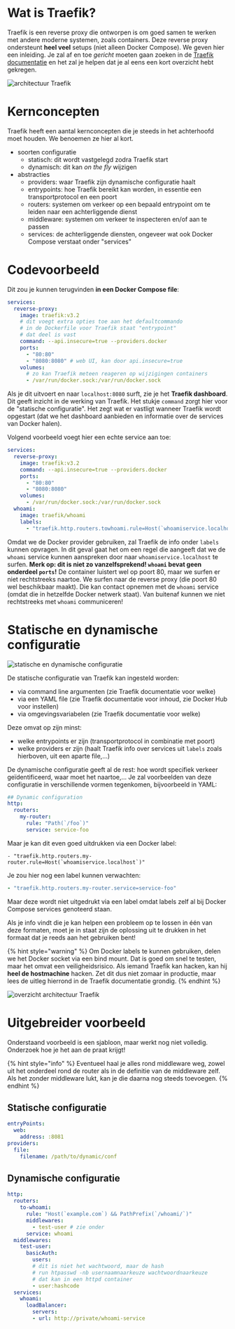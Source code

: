 # Wat is Traefik?

Traefik is een reverse proxy die ontworpen is om goed samen te werken met andere moderne systemen, zoals containers. Deze reverse proxy ondersteunt **heel veel** setups (niet alleen Docker Compose). We geven hier een inleiding. Je zal af en toe *gericht* moeten gaan zoeken in de [Traefik documentatie](https://doc.traefik.io/traefik/) en het zal je helpen dat je al eens een kort overzicht hebt gekregen.

![architectuur Traefik](../images/traefik-architecture.png)

# Kernconcepten

Traefik heeft een aantal kernconcepten die je steeds in het achterhoofd moet houden. We benoemen ze hier al kort.

- soorten configuratie
  - statisch: dit wordt vastgelegd zodra Traefik start
  - dynamisch: dit kan *on the fly* wijzigen
- abstracties
  - providers: waar Traefik zijn dynamische configuratie haalt
  - entrypoints: hoe Traefik bereikt kan worden, in essentie een transportprotocol en een poort
  - routers: systemen om verkeer op een bepaald entrypoint om te leiden naar een achterliggende dienst
  - middleware: systemen om verkeer te inspecteren en/of aan te passen
  - services: de achterliggende diensten, ongeveer wat ook Docker Compose verstaat onder "services"

# Codevoorbeeld

Dit zou je kunnen terugvinden **in een Docker Compose file**:

```yaml
services:
  reverse-proxy:
    image: traefik:v3.2
    # dit voegt extra opties toe aan het defaultcommando
    # in de Dockerfile voor Traefik staat "entrypoint"
    # dat deel is vast
    command: --api.insecure=true --providers.docker
    ports:
      - "80:80"
      - "8080:8080" # web UI, kan door api.insecure=true
    volumes:
      # zo kan Traefik meteen reageren op wijzigingen containers
      - /var/run/docker.sock:/var/run/docker.sock
```

Als je dit uitvoert en naar `localhost:8080` surft, zie je het **Traefik dashboard**. Dit geeft inzicht in de werking van Traefik. Het stukje `command` zorgt hier voor de "statische configuratie". Het zegt wat er vastligt wanneer Traefik wordt opgestart (dat we het dashboard aanbieden en informatie over de services van Docker halen).

Volgend voorbeeld voegt hier een echte service aan toe:

```yaml
services:
  reverse-proxy:
    image: traefik:v3.2
    command: --api.insecure=true --providers.docker
    ports:
      - "80:80"
      - "8080:8080"
    volumes:
      - /var/run/docker.sock:/var/run/docker.sock
  whoami:
    image: traefik/whoami
    labels:
      - "traefik.http.routers.towhoami.rule=Host(`whoamiservice.localhost`)"
```

Omdat we de Docker provider gebruiken, zal Traefik de info onder `labels` kunnen opvragen. In dit geval gaat het om een regel die aangeeft dat we de `whoami` service kunnen aanspreken door naar `whoamiservice.localhost` te surfen. **Merk op: dit is niet zo vanzelfsprekend! `whoami` bevat geen onderdeel `ports`!** De container luistert wel op poort 80, maar we surfen er niet rechtstreeks naartoe. We surfen naar de reverse proxy (die poort 80 wel beschikbaar maakt). Die kan contact opnemen met de `whoami` service (omdat die in hetzelfde Docker netwerk staat). Van buitenaf kunnen we niet rechtstreeks met `whoami` communiceren!

# Statische en dynamische configuratie
![statische en dynamische configuratie](../images/static-dynamic-configuration.png)

De statische configuratie van Traefik kan ingesteld worden:

- via command line argumenten (zie Traefik documentatie voor welke)
- via een YAML file (zie Traefik documentatie voor inhoud, zie Docker Hub voor instellen)
- via omgevingsvariabelen (zie Traefik documentatie voor welke)

Deze omvat op zijn minst:

- welke entrypoints er zijn (transportprotocol in combinatie met poort)
- welke providers er zijn (haalt Traefik info over services uit `labels` zoals hierboven, uit een aparte file,...)

De dynamische configuratie geeft al de rest: hoe wordt specifiek verkeer geïdentificeerd, waar moet het naartoe,... Je zal voorbeelden van deze configuratie in verschillende vormen tegenkomen, bijvoorbeeld in YAML:

```yaml
## Dynamic configuration
http:
  routers:
    my-router:
      rule: "Path(`/foo`)"
      service: service-foo
```

Maar je kan dit even goed uitdrukken via een Docker label:
```
- "traefik.http.routers.my-router.rule=Host(`whoamiservice.localhost`)"
```

Je zou hier nog een label kunnen verwachten:

```yaml
- "traefik.http.routers.my-router.service=service-foo"
```

Maar deze wordt niet uitgedrukt via een label omdat labels zelf al bij Docker Compose services genoteerd staan.

Als je info vindt die je kan helpen een probleem op te lossen in één van deze formaten, moet je in staat zijn de oplossing uit te drukken in het formaat dat je reeds aan het gebruiken bent!

{% hint style="warning" %}
Om Docker labels te kunnen gebruiken, delen we het Docker socket via een bind mount. Dat is goed om snel te testen, maar het omvat een veiligheidsrisico. Als iemand Traefik kan hacken, kan hij **heel de hostmachine** hacken. Zet dit dus niet zomaar in productie, maar lees de uitleg hierrond in de Traefik documentatie grondig.
{% endhint %}

![overzicht architectuur Traefik](../images/architecture-overview.png)
# Uitgebreider voorbeeld

Onderstaand voorbeeld is een sjabloon, maar werkt nog niet volledig. Onderzoek hoe je het aan de praat krijgt!

{% hint style="info" %}
Eventueel haal je alles rond middleware weg, zowel uit het onderdeel rond de router als in de definitie van de middleware zelf. Als het zonder middleware lukt, kan je die daarna nog steeds toevoegen.
{% endhint %}

## Statische configuratie
```yaml
entryPoints:
  web:
    address: :8081
providers:
  file:
    filename: /path/to/dynamic/conf
```

## Dynamische configuratie
```yaml
http:
  routers:
    to-whoami:
      rule: "Host(`example.com`) && PathPrefix(`/whoami/`)"
      middlewares:
        - test-user # zie onder
      service: whoami
  middlewares:
    test-user:
      basicAuth:
        users:
        # dit is niet het wachtwoord, maar de hash
        # run htpasswd -nb usernaamnaarkeuze wachtwoordnaarkeuze
        # dat kan in een httpd container
        - user:hashcode
  services:
    whoami:
      loadBalancer:
        servers:
        - url: http://private/whoami-service
```
